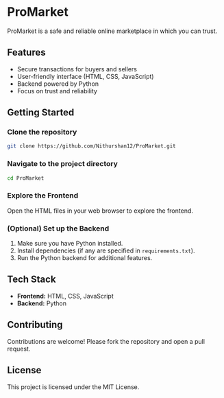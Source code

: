 # ProMarket

ProMarket is a safe and reliable online marketplace in which you can trust.

## Features

- Secure transactions for buyers and sellers
- User-friendly interface (HTML, CSS, JavaScript)
- Backend powered by Python
- Focus on trust and reliability

## Getting Started

### Clone the repository

```bash
git clone https://github.com/Nithurshan12/ProMarket.git
```

### Navigate to the project directory

```bash
cd ProMarket
```

### Explore the Frontend

Open the HTML files in your web browser to explore the frontend.

### (Optional) Set up the Backend

1. Make sure you have Python installed.
2. Install dependencies (if any are specified in `requirements.txt`).
3. Run the Python backend for additional features.

## Tech Stack

- **Frontend:** HTML, CSS, JavaScript
- **Backend:** Python

## Contributing

Contributions are welcome! Please fork the repository and open a pull request.

## License

This project is licensed under the MIT License.
